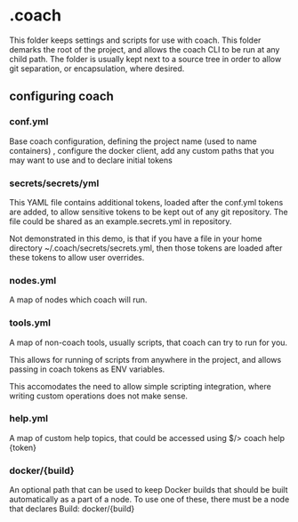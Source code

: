 # .coach

This folder keeps settings and scripts for use with coach.  This folder
demarks the root of the project, and allows the coach CLI to be run at
any child path.  The folder is usually kept next to a source tree in order
to allow git separation, or encapsulation, where desired.

## configuring coach

### conf.yml

Base coach configuration, defining the project name (used to name containers)
, configure the docker client, add any custom paths that you may want to use
and to declare initial tokens

### secrets/secrets/yml

This YAML file contains additional tokens, loaded after the conf.yml tokens
are added, to allow sensitive tokens to be kept out of any git repository.
The file could be shared as an example.secrets.yml in repository.

Not demonstrated in this demo, is that if you have a file in your home directory
~/.coach/secrets/secrets.yml, then those tokens are loaded after these tokens
to allow user overrides.

### nodes.yml

A map of nodes which coach will run.

### tools.yml

A map of non-coach tools, usually scripts, that coach can try to run for you.

This allows for running of scripts from anywhere in the project, and allows
passing in coach tokens as ENV variables.

This accomodates the need to allow simple scripting integration, where writing
custom operations does not make sense.

### help.yml

A map of custom help topics, that could be accessed using $/> coach help {token}

### docker/{build}

An optional path that can be used to keep Docker builds that should be built
automatically as a part of a node.  To use one of these, there must be a node
that declares Build: docker/{build}
